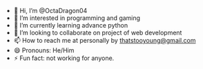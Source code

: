 - 👋 Hi, I’m @OctaDragon04
- 👀 I’m interested in programming and gaming
- 🌱 I’m currently learning advance python
- 💞️ I’m looking to collaborate on project of web development
- 📫 How to reach me at personally by thatstooyoung@gmail.com
- 😄 Pronouns: He/Him
- ⚡ Fun fact: not working for anyone.

<!---
OctaDragon04/OctaDragon04 is a ✨ special ✨ repository because its `README.md` (this file) appears on your GitHub profile.
You can click the Preview link to take a look at your changes.
--->
